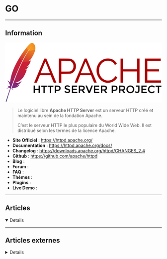 # GO
----

## <i class="fa-solid fa-hashtag"></i> Information

![Logo](../../_media/apps/apache_http_server/apache_http_server_logo.svg ':size=250 :no-zoom')


> <i class="fa-solid fa-quote-left"></i> Le logiciel libre **Apache HTTP Server** est un serveur HTTP créé et maintenu au sein de la fondation Apache. 
> 
> C’est le serveur HTTP le plus populaire du World Wide Web. Il est distribué selon les termes de la licence Apache. <i class="fa-solid fa-quote-left fa-rotate-180"></i>


- <i class="fa-solid fa-globe"></i> **Site Officiel** : https://httpd.apache.org/
- <i class="fa-solid fa-book"></i> **Documentation** : https://httpd.apache.org/docs/
- <i class="fa-solid fa-file-circle-question"></i> **Changelog** : https://downloads.apache.org/httpd/CHANGES_2.4
- <i class="fa-brands fa-github"></i> **Github** : https://github.com/apache/httpd
- <i class="fab fa-blogger-b"></i> **Blog** :
- <i class="fas fa-comments"></i> **Forum** :
- <i class="far fa-question-circle"></i> **FAQ** : 
- <i class="far fa-calendar-alt"></i> **Thèmes** : 
- <i class="fas fa-tools"></i> **Plugins** : 
- <i class="far fa-calendar-alt"></i> **Live Demo** : 

---

## <i class="fa-regular fa-newspaper"></i> Articles

<details open>

</details>

---

## <i class="fa-solid fa-glasses"></i> Articles externes

<details>

- [1 min guide to Golang development best practices in 2022](https://blog.canopas.com/1-min-guide-to-golang-development-best-practices-in-2022-b50d846fd6c)
- [3 ways to copy files in Go](https://opensource.com/article/18/6/copying-files-go)
- [5 Useful Golang Modules Developers Should Know in 2021](https://medium.com/better-programming/5-useful-golang-modules-developers-should-know-in-2021-340ed21177e5)
- [An introduction to Go arrays and slices](https://opensource.com/article/18/7/introduction-go-arrays-and-slices)
- [An Introduction to the Strings Package in Go](https://www.digitalocean.com/community/tutorials/an-introduction-to-the-strings-package-in-go)
- [An Introduction to Working with Strings in Go](https://www.digitalocean.com/community/tutorials/an-introduction-to-working-with-strings-in-go)
- [Apprendre le langage Go en 2020](https://medium.com/@jb.leduigou/apprendre-le-langage-go-en-2020-1ad43ecaccb)
- [Astuces sécurité avec Golang](https://medium.com/inferenstar/astuces-s%C3%A9curit%C3%A9-avec-golang-7b7e88fc9cb)
- [Benchmarking With Go](https://dzone.com/articles/benchmarking-with-go)
- [Best Practices for Choosing a Go Module](https://dzone.com/articles/best-practices-for-choosing-a-go-module)
- [Best Practices in Go GUI Development [Tutorial]](https://hub.packtpub.com/best-practices-in-go-gui-development-tutorial/)
- [Build a concurrent TCP server in Go](https://opensource.com/article/18/5/building-concurrent-tcp-server-go)
- [Build a JSON over HTTP Server](https://medium.com/pragmatic-programmers/build-a-json-over-http-server-e2105fc6c162)
- [Build a JSON over HTTP Server](https://medium.com/pragmatic-programmers/build-a-json-over-http-server-e2105fc6c162s)
- [Build a Log](https://medium.com/pragmatic-programmers/build-a-log-bc5e219c6828)
- [Building Go Applications for Different Operating Systems and Architectures](https://www.digitalocean.com/community/tutorials/building-go-applications-for-different-operating-systems-and-architectures)
- [Building the Kubernetes go-client Using dep](https://dzone.com/articles/building-the-kubernetes-go-client-using-dep)
- [Comment utiliser Go avec MongoDB en utilisant le pilote MongoDB Go](https://www.digitalocean.com/community/tutorials/how-to-use-go-with-mongodb-using-the-mongodb-go-driver-fr)
- [Compiler du Go avec Gitlab CI](https://blog.jbriault.fr/go-and-gitlab/)
- [Connexion / déconnexion avec Gin](https://etienner.fr/connexion-deconnexion-avec-gin)
- [Create Golang Virtual Environments Using Conda In Linux](https://ostechnix.com/create-golang-virtual-environments-using-conda-in-linux/)
- [Create Versatile Microservices in Golang — Part 5 (Event Brokering With go-micro)](https://dzone.com/articles/create-versatile-microservices-in-golang-part-5-ev)
- [Create Versatile Microservices in Golang — Part 6 (Web Clients)](https://dzone.com/articles/create-versatile-microservices-in-golang-part-6-we)
- [Creating Custom Errors in Go](https://www.digitalocean.com/community/tutorials/creating-custom-errors-in-go)
- [Creating Microservices With Go— Part 1](https://medium.com/swlh/creating-microservices-with-go-part-1-2f9aff360db5)
- [Creating random, secure passwords in Go](https://opensource.com/article/18/5/creating-random-secure-passwords-go)
- [Cross-compiling made easy with Golang](https://opensource.com/article/21/1/go-cross-compiling)
- [Customizing Go Binaries with Build Tags](https://www.digitalocean.com/community/tutorials/customizing-go-binaries-with-build-tags)
- [Defining Methods in Go](https://www.digitalocean.com/community/tutorials/defining-methods-in-go)
- [Defining Structs in Go](https://www.digitalocean.com/community/tutorials/defining-structs-in-go)
- [Definir structs en Go](https://www.digitalocean.com/community/tutorials/defining-structs-in-go-es)
- [Developing a User Profile Store With Golang and a NoSQL Database](https://dzone.com/articles/developing-a-user-profile-store-with-golang-and-a)
- [Developing Applications with Go and NoSQL [Video]](https://dzone.com/articles/developing-applications-with-go-and-nosql)
- [Easily Install Golang In Linux Using Update-golang Script](https://ostechnix.com/easily-install-golang-in-linux-using-update-golang-script/)
- [Error Handling in Go that Every Beginner Should Know](https://dzone.com/articles/error-handling-in-go-that-every-beginner-should-kn)
- [Extend Your Golang App With Embedded WebAssembly Functions in WasmEdge](https://dzone.com/articles/golang-app-with-embedded-webassembly-functions-wasmedge)
- [Find security issues in Go code using gosec](https://opensource.com/article/20/9/gosec)
- [Getting Started With MongoDB Using Go](https://dzone.com/articles/getting-started-with-mongodb-using-go)
- [Go command and packages cheat sheet](https://opensource.com/article/18/10/go-command-and-packages-cheat-sheet)
- [Go Doesn't Need Generics](https://dzone.com/articles/go-doesnt-need-generics)
- [Go for Golang Introduction Environment Setup](https://dzone.com/articles/go-for-golang-introduction-amp-environment-setup)
- [Go is the best language](https://litbelb.medium.com/go-is-the-best-language-28378bc20310)
- [Go Microservices, Part 1: Building Microservices With Go](https://dzone.com/articles/go-microservices-blog-series-part-1)
- [Go Microservices, Part 2: Building Our First Service](https://dzone.com/articles/go-microservices-part-2-building-our-first-service)
- [Go tutorial: Build a card game with Golang](https://blog.devgenius.io/go-tutorial-build-a-card-game-with-golang-111cee17ed2)
- [Go Visitor Pattern](https://dzone.com/articles/go-visitor-pattern)
- [Go: Perhaps the Best Language for Building Scalable Code](https://opensourceforu.com/2020/01/go-perhaps-the-best-language-for-building-scalable-code/)
- [Golang for DevOps](https://dzone.com/articles/golang-for-devops-1)
- [Golang Race Detection](https://dzone.com/articles/golang-race-detection)
- [Golang: A Systems Programming Open Source Language by Google](https://opensourceforu.com/2019/02/golang-a-systems-programming-open-source-language-by-google/)
- [Golang: Three common programming Problems](https://medium.com/higher-order-functions/golang-three-common-programming-problems-3ef8baf006af)
- [Handling Errors in Go](https://www.digitalocean.com/community/tutorials/handling-errors-in-go)
- [Handling Panics in Go](https://www.digitalocean.com/community/tutorials/handling-panics-in-go)
- [Hazelcast for Go Getters, Part 1](https://dzone.com/articles/hazelcast-for-go-getters)
- [Hazelcast for Go Getters, Part 2](https://dzone.com/articles/hazelcast-for-go-getters-part-2)
- [How Concurrency and Parallelism works in Golang [Tutorial]](https://hub.packtpub.com/concurrency-and-parallelism-in-golang-tutorial/)
- [How to build a basic server side chatbot using Go](https://hub.packtpub.com/how-to-build-a-basic-server-side-chatbot-using-go/)
- [How to Build a Basic Web Server in Go](https://www.makeuseof.com/build-basic-web-server-go/)
- [How To Build a Beautiful GUI With Go](https://preettheman.medium.com/how-to-build-a-beautiful-gui-with-go-a2c87b68a7d9)
- [How To Build and Install Go Programs](https://www.digitalocean.com/community/tutorials/how-to-build-and-install-go-programs)
- [How To Construct For Loops in Go](https://www.digitalocean.com/community/tutorials/how-to-construct-for-loops-in-go)
- [How To Convert Data Types in Go](https://www.digitalocean.com/community/tutorials/how-to-convert-data-types-in-go)
- [How To Create a Restful Client in Go?](https://dzone.com/articles/how-to-create-a-restful-client-in-go)
- [How to Create a Simple Application in Go Language](https://linuxhint.com/create_simple_application_go_language/)
- [How To Deploy a Go Web Application Using Nginx on Ubuntu 18.04](https://www.digitalocean.com/community/tutorials/how-to-deploy-a-go-web-application-using-nginx-on-ubuntu-18-04)
- [How To Deploy a Go Web Application with Docker and Nginx on Ubuntu 18.04](https://www.digitalocean.com/community/tutorials/how-to-deploy-a-go-web-application-with-docker-and-nginx-on-ubuntu-18-04)
- [How to Deploy a Resilient Go Application to DigitalOcean Kubernetes](https://www.digitalocean.com/community/tutorials/how-to-deploy-resilient-go-app-digitalocean-kubernetes)
- [How To Do Math in Go with Operators](https://www.digitalocean.com/community/tutorials/how-to-do-math-in-go-with-operators)
- [How To Format Strings in Go](https://www.digitalocean.com/community/tutorials/how-to-format-strings-in-go)
- [How to Install Go (Golang) Compiler on Ubuntu 20.04](https://www.howtoforge.com/how-to-install-go-on-ubuntu-20-04/)
- [How To Install Go and Set Up a Local Programming Environment on Ubuntu 18.04](https://www.digitalocean.com/community/tutorials/how-to-install-go-and-set-up-a-local-programming-environment-on-ubuntu-18-04)
- [How To Install Go and Set Up a Local Programming Environment on Windows 10](https://www.digitalocean.com/community/tutorials/how-to-install-go-and-set-up-a-local-programming-environment-on-windows-10)
- [How to Install Go in Ubuntu 20.04](https://www.tecmint.com/install-go-in-ubuntu/)
- [How to Install Go on CentOS 7](https://linuxize.com/post/how-to-install-go-on-centos-7/)
- [How to Install Go on CentOS 7](https://www.rosehosting.com/blog/how-to-install-go-on-centos-7/)
- [How to Install Go on CentOS 8](https://linuxize.com/post/how-to-install-go-on-centos-8/)
- [How to Install Go on Debian 10 Linux](https://linuxize.com/post/how-to-install-go-on-debian-10/)
- [How To Install Go on Debian 10](https://www.digitalocean.com/community/tutorials/how-to-install-go-on-debian-10)
- [How to Install Go on Debian 9](https://linuxize.com/post/how-to-install-go-on-debian-9/)
- [How To Install Go on Debian 9](https://www.digitalocean.com/community/tutorials/how-to-install-go-on-debian-9)
- [How to Install Go on Linux Mint 20?](https://linuxhint.com/install-go-on-linux-mint-20/)
- [How To Install Go on Ubuntu 18.04](https://www.digitalocean.com/community/tutorials/how-to-install-go-on-ubuntu-18-04)
- [How to Install Go on Ubuntu 20.04](https://linuxize.com/post/how-to-install-go-on-ubuntu-20-04/)
- [How To Install Go on Ubuntu 20.04](https://www.digitalocean.com/community/tutorials/how-to-install-go-on-ubuntu-20-04)
- [How to Install Go Programming Language on Debian 11](https://www.howtoforge.com/how-to-install-go-on-debian-11/)
- [How to Install Go Programming Language on Linux (Ubuntu/Debian/CentOS)](https://www.howtoforge.com/how-to-install-go-programming-language-on-linux-ubuntu-debian-centos/)
- [How to query robots.txt](https://blog.sleeplessbeastie.eu/2019/07/25/how-to-query-robots-txt/)
- [How To Use Go with MongoDB Using the MongoDB Go Driver](https://www.digitalocean.com/community/tutorials/how-to-use-go-with-mongodb-using-the-mongodb-go-driver)
- [How To Use Interfaces in Go](https://www.digitalocean.com/community/tutorials/how-to-use-interfaces-in-go)
- [How To Use Struct Tags in Go](https://www.digitalocean.com/community/tutorials/how-to-use-struct-tags-in-go)
- [How To Use the Flag Package in Go](https://www.digitalocean.com/community/tutorials/how-to-use-the-flag-package-in-go)
- [How To Use Variables and Constants in Go](https://www.digitalocean.com/community/tutorials/how-to-use-variables-and-constants-in-go)
- [How To Use Variadic Functions in Go](https://www.digitalocean.com/community/tutorials/how-to-use-variadic-functions-in-go)
- [How to Write an HTTP REST API Server in Go in Minutes](https://dzone.com/articles/how-to-write-a-http-rest-api-server-in-go-in-minut)
- [How To Write Comments in Go](https://www.digitalocean.com/community/tutorials/how-to-write-comments-in-go)
- [How To Write Conditional Statements in Go](https://www.digitalocean.com/community/tutorials/how-to-write-conditional-statements-in-go)
- [How To Write Packages in Go](https://www.digitalocean.com/community/tutorials/how-to-write-packages-in-go)
- [How To Write Switch Statements in Go](https://www.digitalocean.com/community/tutorials/how-to-write-switch-statements-in-go)
- [How To Write Unit Tests in Go](https://www.digitalocean.com/community/tutorials/how-to-write-unit-tests-in-go-using-go-test-and-the-testing-package)
- [How To Write Your First Program in Go](https://www.digitalocean.com/community/tutorials/how-to-write-your-first-program-in-go)
- [Implementing a User-Space NFS Client in Go](https://dzone.com/articles/implementing-a-user-space-nfs-client-in-go-golang)
- [Implementing Garbage collection algorithms in Golang [Tutorial]](https://hub.packtpub.com/implementing-garbage-collection-algorithms-in-golang-tutorial/)
- [Implementing hashing algorithms in Golang [Tutorial]](https://hub.packtpub.com/implementing-hashing-algorithms-in-golang-tutorial/)
- [Implementing memory management with Golang’s garbage collector](https://hub.packtpub.com/implementing-memory-management-with-golang-garbage-collector/)
- [Importing Packages in Go](https://www.digitalocean.com/community/tutorials/importing-packages-in-go)
- [Installation of latest Go language binaries on Ubuntu 16.04 Xenial Xerus Linux](https://linuxconfig.org/installation-of-latest-go-language-binaries-on-ubuntu-16-04-xenial-xerus-linux)
- [Introducing the Defensive Coding Guide Go](http://redhat-crypto.gitlab.io/defensive-coding-guide/#chap-Defensive_Coding-Go)
- [Introductory Go Programming Tutorial](http://jayts.com/go/tutorial/01-intro.html)
- [Introductory Go Programming Tutorial](https://www.linuxjournal.com/content/introductory-go-programming-tutorial)
- [Job Queues in Go](https://www.opsdash.com/blog/job-queues-in-go.html)
- [L'Advent of Code 2020 en Go, jours 1 à 5](https://zestedesavoir.com/billets/3721/ladvent-of-code-2020-en-go-jours-1-a-5/)
- [LE WEB SCRAPING ET CRAWLING EN GOLANG](https://www.it-wars.com/posts/dev/le-web-scraping-et-crawling-en-golang/)
- [Learning Golang (Part 1)](https://dzone.com/articles/learning-golang-part-1)
- [Linux Namespaces and Go Started to Mix](https://dzone.com/articles/linux-namespaces-and-go-started-to-mix-1)
- [Locks versus channels in concurrent Go](https://opensource.com/article/18/7/locks-versus-channels-concurrent-go)
- [Logging Golang Apps with ELK and Logz.io](https://logz.io/blog/golang-logs/)
- [Makefile pour un projet Go (2019)](https://vincent.bernat.ch/fr/blog/2019-makefile-pour-golang)
- [Microservice avec Go et gRPC](https://codelabs.eleven-labs.com/course/fr/microservice-avec-go-et-grpc/)
- [MySQL Escaping on the Client-Side With Go](https://www.percona.com/blog/2020/06/11/mysql-escaping-on-the-client-side-with-go/)
- [Optimizing a Simple Ray-Tracer Written in Go Part 2](https://dzone.com/articles/optimizing-a-simple-ray-tracer-written-in-go-part-1)
- [RETOUR SUR UN LIVE-CODING DE DÉCOUVERTE DU LANGAGE GO](https://blog.eleven-labs.com/fr/retour-sur-un-live-coding-de-decouverte-du-langage-go/)
- [Seven Golang Features you must know about](https://medium.com/@thisisdasc/seven-golang-features-you-must-know-about-944485d413fe)
- [Stop debugging Go with Println and use Delve instead](https://opensource.com/article/20/6/debug-go-delve)
- [Structure of a Go Program](https://dzone.com/articles/structure-of-a-go-program)
- [Testing Certificate Chains in Go](https://dzone.com/articles/testing-certificate-chains-in-go)
- [The Best Machine Learning Libraries in Golang](https://www.opensourceforu.com/2021/04/the-best-machine-learning-libraries-in-golang/)
- [The Expression Problem in Go](https://dzone.com/articles/the-expression-problem-in-go)
- [Three Productive Go Patterns to Put on Your Radar](https://blog.appdynamics.com/engineering/three-productive-go-patterns-put-radar/)
- [Three Productive Go Patterns to Put on Your Radar](https://dzone.com/articles/three-productive-go-patterns-to-put-on-your-radar)
- [Ultimate Setup for Your Next Golang Project](https://martinheinz.dev/blog/5)
- [Un script pour builder son projet Go pour toutes les plateformes !](https://blog.jbriault.fr/un-script-pour-builder-pour-tous/)
- [Understanding Arrays and Slices in Go](https://www.digitalocean.com/community/tutorials/understanding-arrays-and-slices-in-go)
- [Understanding Arrays in Go](https://www.digitalocean.com/community/tutorials/understanding-arrays-in-go)
- [Understanding Boolean Logic in Go](https://www.digitalocean.com/community/tutorials/understanding-boolean-logic-in-go)
- [Understanding Data Types in Go](https://www.digitalocean.com/community/tutorials/understanding-data-types-in-go)
- [Understanding defer in Go](https://www.digitalocean.com/community/tutorials/understanding-defer-in-go)
- [Understanding Go Internals: defer, panic() and recover() functions [Tutorial]](https://hub.packtpub.com/understanding-go-internals-defer-panic-and-recover-functions-tutorial/)
- [Understanding init in Go](https://www.digitalocean.com/community/tutorials/understanding-init-in-go)
- [Understanding Maps in Go](https://www.digitalocean.com/community/tutorials/understanding-maps-in-go)
- [Understanding Package Visibility in Go](https://www.digitalocean.com/community/tutorials/understanding-package-visibility-in-go)
- [Understanding Pointers in Go](https://www.digitalocean.com/community/conceptual_articles/understanding-pointers-in-go?status=moved_permanently)
- [Understanding the GOPATH](https://www.digitalocean.com/community/tutorials/understanding-the-gopath)
- [Using Break and Continue Statements When Working with Loops in Go](https://www.digitalocean.com/community/tutorials/using-break-and-continue-statements-when-working-with-loops-in-go)
- [Using Different Versions of a Package in an Application via Go Modules](https://www.percona.com/blog/2020/03/09/using-different-versions-of-a-package-in-an-application-via-go-modules/)
- [Using ldflags to Set Version Information for Go Applications](https://www.digitalocean.com/community/tutorials/using-ldflags-to-set-version-information-for-go-applications)
- [Using PostgreSQL Arrays with Golang](https://www.opsdash.com/blog/postgres-arrays-golang.html)
- [Using PostgreSQL Full Text Search With Golang](https://www.opsdash.com/blog/postgres-full-text-search-golang.html)
- [What is Go?](https://www.digitalocean.com/community/tutorials/what-is-go)
- [Why Golang Is Top of Mind for DevOps Professionals](https://dzone.com/articles/why-golang-is-top-of-mind-for-devops-professionals)
- [Why we switched to GoLang](https://medium.com/@samuellaroche/why-we-switched-to-golang-53cb15868eef)
- [Writing a Simple Persistent Key-Value Store in Go](https://www.opsdash.com/blog/persistent-key-value-store-golang.html)
- [Writing PostgreSQL Triggers in Go](https://www.opsdash.com/blog/postgresql-triggers-golang.html)
- [Writing test functions in Golang [Tutorial]](https://hub.packtpub.com/writing-perform-test-functions-in-golang-tutorial/)
- [Zero downtime API in Golang](https://wutch.medium.com/zero-downtime-api-in-golang-d5b6a52cc0ed)

</details>
